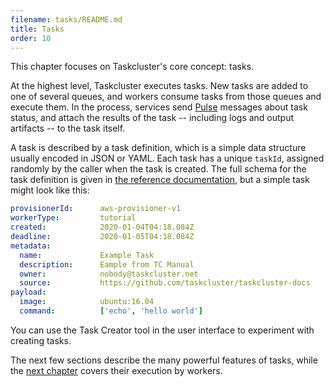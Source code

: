 ```yaml
---
filename: tasks/README.md
title: Tasks
order: 10
---
```


This chapter focuses on Taskcluster's core concept: tasks.

At the highest level, Taskcluster executes tasks. New tasks are added to one of
several queues, and workers consume tasks from those queues and execute them.
In the process, services send [Pulse](/docs/manual/design/apis/pulse) messages
about task status, and attach the results of the task -- including logs and
output artifacts -- to the task itself.

A task is described by a task definition, which is a simple data structure
usually encoded in JSON or YAML.  Each task has a unique `taskId`, assigned
randomly by the caller when the task is created.  The full schema for the task
definition is given in [the reference
documentation](/docs/reference/platform/queue/task-schema), but a
simple task might look like this:

```yaml
provisionerId:      aws-provisioner-v1
workerType:         tutorial
created:            2020-01-04T04:18.084Z
deadline:           2020-01-05T04:18.084Z
metadata:
  name:             Example Task
  description:      Eample from TC Manual
  owner:            nobody@taskcluster.net
  source:           https://github.com/taskcluster/taskcluster-docs
payload:
  image:            ubuntu:16.04
  command:          ['echo', 'hello world']
```

You can use the Task Creator tool in the user interface to experiment with
creating tasks.

The next few sections describe the many powerful features of tasks, while the
[next chapter](/docs/manual/task-execution) covers their execution by workers.
